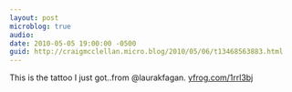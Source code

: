 ```yaml
---
layout: post
microblog: true
audio: 
date: 2010-05-05 19:00:00 -0500
guid: http://craigmcclellan.micro.blog/2010/05/06/t13468563883.html
---
```

This is the tattoo I just got..from @laurakfagan.  [yfrog.com/1rrl3bj](http://yfrog.com/1rrl3bj)
